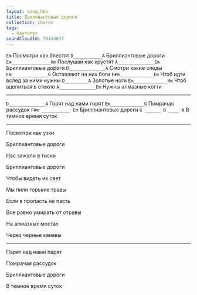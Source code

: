 ```yaml
---
layout: song.hbs
title: Бриллиантовые дороги
collection: chords
tags:
  - Наутилус
soundCloudId: 70434677
---
```


`Em`
 Посмотри как блестят
`D___________A`
 Бриллиантовые дороги
`Em_______________Hm`
 Послушай как хрустят
`A______________Em`
 Бриллиантовые дороги
`D______________A`
 Смотри какие следы
`Em______________G`
 Оставляют на них боги
`F#m_____________Em`
 Чтоб идти вслед за ними нужны
`D_________A`
 Золотые ноги
`Em_____________Hm`
 Чтоб вцепиться в стекло
`A______________Em`
 Нужны алмазные когти

---

`D______________A`
 Горят над нами горят
`Em_____________G`
 Помрачая рассудок
`F#m ___________ Em`
 Бриллиантовые дороги
`G ______ D ____ A`
 В темное время суток

---

Посмотри как узки

Бриллиантовые дороги

Нас зажали в тиски

Бриллиантовые дороги

Чтобы видеть их свет

Мы пили горькие травы

Если в пропасть не пасть

Все равно умирать от отравы

На алмазных мостах

Через черные канавы

---

Парят над нами парят

Помрачая рассудок

Бриллиантовые дороги

В темное время суток
